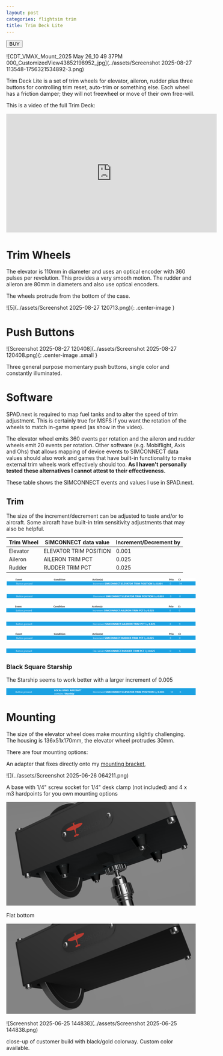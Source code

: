 ```yaml
---
layout: post
categories: flightsim trim
title: Trim Deck Lite
---
```


<a href="https://s16nengineering.etsy.com"><button>BUY</button></a>

![CDT_VMAX_Mount_2025 May 26_10 49 37PM 000_CustomizedView43852198952_jpg](../assets/Screenshot 2025-08-27 113548-1756321534892-3.png)

Trim Deck Lite is a set of trim wheels for elevator, aileron, rudder plus three buttons for controlling trim reset, auto-trim or something else. Each wheel has a friction damper; they will not freewheel or move of their own free-will.

This is a video of the full Trim Deck:

<iframe width="560" height="315" src="https://www.youtube.com/embed/a8p1j_3Wt-U?si=X5OfM-vOUT1BMG70" title="YouTube video player" frameborder="0" allow="accelerometer; autoplay; clipboard-write; encrypted-media; gyroscope; picture-in-picture; web-share" referrerpolicy="strict-origin-when-cross-origin" allowfullscreen></iframe>

# Trim Wheels

The elevator is 110mm in diameter and uses an optical encoder with 360 pulses per revolution. This provides a very smooth motion. The rudder and aileron are 80mm in diameters and also use optical encoders.

The wheels protrude from the bottom of the case.

![5](../assets/Screenshot 2025-08-27 120713.png){: .center-image }

# Push Buttons

![Screenshot 2025-08-27 120408](../assets/Screenshot 2025-08-27 120408.png){: .center-image .small }

Three general purpose momentary push buttons, single color and constantly illuminated.  

# Software

SPAD.next is required to map fuel tanks and to alter the speed of trim adjustment. This is certainly true for MSFS if you want the rotation of the wheels to match in-game speed (as show in the video).

The elevator wheel emits 360 events per rotation and the aileron and rudder wheels emit 20 events per rotation.  Other software (e.g. Mobiflight, Axis and Ohs) that allows mapping of device events to SIMCONNECT data values should also work and games that have built-in functionality to make external trim wheels work effectively should too.  **As I haven't personally tested these alternatives I cannot attest to their effectiveness.**

These table shows the SIMCONNECT events and values I use in SPAD.next. 

## Trim

The size of the increment/decrement can be adjusted to taste and/or to aircraft. Some aircraft have built-in trim sensitivity adjustments that may also be helpful.

| Trim Wheel | SIMCONNECT data value  | Increment/Decrement by |
| ---------- | ---------------------- | ---------------------- |
| Elevator   | ELEVATOR TRIM POSITION | 0.001                  |
| Aileron    | AILERON TRIM PCT       | 0.025                  |
| Rudder     | RUDDER TRIM PCT        | 0.025                  |

![image-20250620095926270](../assets/image-20250620095926270.png)

![image-20250628150234948](../assets/image-20250628150234948.png)

![image-20250620095841470](../assets/image-20250620095841470.png)

![image-20250628145939042](../assets/image-20250628145939042.png)

![image-20250620095907086](../assets/image-20250620095907086.png)

![image-20250628150002618](../assets/image-20250628150002618.png)

### Black Square Starship

The Starship seems to work better with a larger increment of 0.005

![image-20250628151326774](../assets/image-20250628151326774.png)

# Mounting

The size of the elevator wheel does make mounting slightly challenging. The housing is 136x51x170mm, the elevator wheel protrudes 30mm. 

There are four mounting options:

An adapter that fixes directly onto my [mounting bracket](./virpil-cdt-vmax-bracket-v2),

![](../assets/Screenshot 2025-06-26 064211.png)

A base with 1/4" screw socket for 1/4" desk clamp (not included) and 4 x m3 hardpoints for you own mounting options

![](../assets/image-20250604095247303.png)

Flat bottom

![image-20250604101257599](../assets/image-20250604101257599.png)

![Screenshot 2025-06-25 144838](../assets/Screenshot 2025-06-25 144838.png)

close-up of customer build with black/gold colorway. Custom color available.



